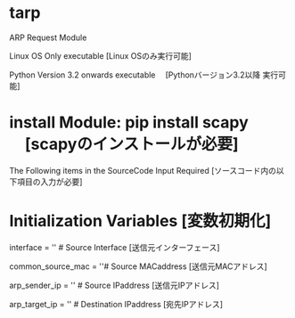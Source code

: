 # tarp
ARP Request Module

Linux OS Only executable  [Linux OSのみ実行可能]

Python Version 3.2 onwards executable 　[Pythonバージョン3.2以降 実行可能]

# install Module: pip install scapy 　[scapyのインストールが必要]

The Following items in the SourceCode Input Required  [ソースコード内の以下項目の入力が必要]

# Initialization Variables [変数初期化]

interface = ''        # Source Interface [送信元インターフェース]

common_source_mac = ''# Source MACaddress [送信元MACアドレス]

arp_sender_ip = ''    # Source IPaddress [送信元IPアドレス]

arp_target_ip = ''    # Destination IPaddress [宛先IPアドレス]

